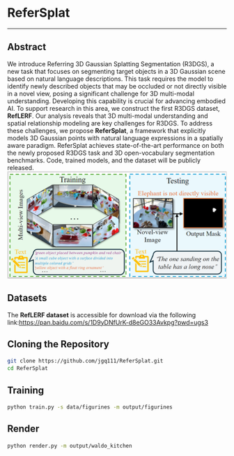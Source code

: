 # ReferSplat

---
## Abstract
We introduce Referring 3D Gaussian Splatting
Segmentation (R3DGS), a new task that focuses
on segmenting target objects in a 3D Gaussian
scene based on natural language descriptions.
This task requires the model to identify newly
described objects that may be occluded or not
directly visible in a novel view, posing a significant challenge for 3D multi-modal understanding. Developing this capability is crucial for advancing embodied AI. To support research in this
area, we construct the first R3DGS dataset, **RefLERF**. Our analysis reveals that 3D multi-modal
understanding and spatial relationship modeling
are key challenges for R3DGS. To address these
challenges, we propose **ReferSplat**, a framework
that explicitly models 3D Gaussian points with
natural language expressions in a spatially aware
paradigm. ReferSplat achieves state-of-the-art
performance on both the newly proposed R3DGS
task and 3D open-vocabulary segmentation benchmarks. Code, trained models, and the dataset will
be publicly released.
![ReferSplat Example](teaser.png)
## Datasets
The **RefLERF dataset** is accessible for download via the following link:https://pan.baidu.com/s/1D9yDNfUrK-d8eGO33Avkpg?pwd=ugs3


## Cloning the Repository
```bash
git clone https://github.com/jgq111/ReferSplat.git
cd ReferSplat
```
## Training
```bash
python train.py -s data/figurines -m output/figurines
```

## Render
```bash
python render.py -m output/waldo_kitchen
```
